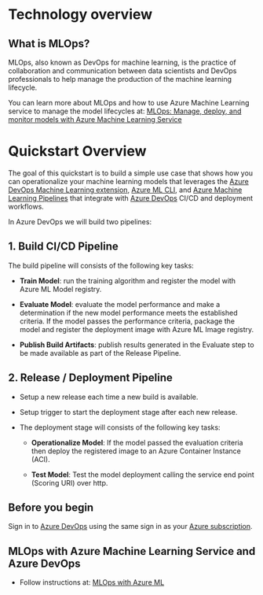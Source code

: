 # Technology overview

## What is MLOps?

MLOps, also known as DevOps for machine learning, is the practice of collaboration and communication between data scientists and DevOps professionals to help manage the production of the machine learning lifecycle.

You can learn more about MLOps and how to use Azure Machine Learning service to manage the model lifecycles at: [MLOps: Manage, deploy, and monitor models with Azure Machine Learning Service](https://docs.microsoft.com/en-us/azure/machine-learning/service/concept-model-management-and-deployment)


# Quickstart Overview

The goal of this quickstart is to build a simple use case that shows how you can operationalize your machine learning models that leverages the [Azure DevOps Machine Learning extension](https://marketplace.visualstudio.com/items?itemName=ms-air-aiagility.vss-services-azureml), [Azure ML CLI](https://docs.microsoft.com/en-us/azure/machine-learning/service/reference-azure-machine-learning-cli), and [Azure Machine Learning Pipelines](https://docs.microsoft.com/en-us/python/api/azureml-pipeline-core/azureml.pipeline.core?view=azure-ml-py) that integrate with [Azure DevOps](https://azure.microsoft.com/en-us/services/devops/) CI/CD and deployment workflows.

In Azure DevOps we will build two pipelines:

## 1. Build CI/CD Pipeline

The build pipeline will consists of the following key tasks:

- **Train Model**: run the training algorithm and register the model with Azure ML Model registry.

- **Evaluate Model**: evaluate the model performance and make a determination if the new model performance meets the established criteria. If the model passes the performance criteria, package the model and register the deployment image with Azure ML Image registry.

- **Publish Build Artifacts**: publish results generated in the Evaluate step to be made available as part of the Release Pipeline.

## 2. Release / Deployment Pipeline

- Setup a new release each time a new build is available.

- Setup trigger to start the deployment stage after each new release.

- The deployment stage will consists of the following key tasks:

  - **Operationalize Model**: If the model passed the evaluation criteria then deploy the registered image to an Azure Container Instance (ACI).

  - **Test Model**: Test the model deployment calling the service end point (Scoring URI) over http.


## Before you begin

Sign in to [Azure DevOps](https://azure.microsoft.com/en-us/services/devops/) using the same sign in as your [Azure subscription](https://azure.microsoft.com/en-us/).

## MLOps with Azure Machine Learning Service and Azure DevOps

- Follow instructions at: [MLOps with Azure ML](./mlops-azureml/README.md)
